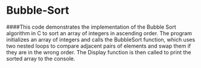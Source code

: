 # Bubble-Sort
####This code demonstrates the implementation of the Bubble Sort algorithm in C to sort an array of integers in ascending order. The program initializes an array of integers and calls the BubbleSort function, which uses two nested loops to compare adjacent pairs of elements and swap them if they are in the wrong order. The Display function is then called to print the sorted array to the console. 
